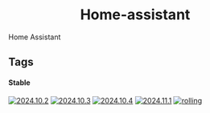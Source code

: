 <!---
NOTE: AUTO-GENERATED FILE
to edit this file, instead edit its template at: ./github/scripts/templates/container/README.md.j2
-->
<div align="center">

# Home-assistant

</div>

Home Assistant

## Tags

#### Stable



[![2024.10.2](https://img.shields.io/badge/2024.10.2-blue?style=flat-square)](https://github.com/shamubernetes/containers/pkgs/container/home-assistant/291562548?tag=2024.10.2)
 [![2024.10.3](https://img.shields.io/badge/2024.10.3-blue?style=flat-square)](https://github.com/shamubernetes/containers/pkgs/container/home-assistant/291835194?tag=2024.10.3)
 [![2024.10.4](https://img.shields.io/badge/2024.10.4-blue?style=flat-square)](https://github.com/shamubernetes/containers/pkgs/container/home-assistant/295445234?tag=2024.10.4)
 [![2024.11.1](https://img.shields.io/badge/2024.11.1-blue?style=flat-square)](https://github.com/shamubernetes/containers/pkgs/container/home-assistant/304663865?tag=2024.11.1)
 [![rolling](https://img.shields.io/badge/rolling-green?style=flat-square)](https://github.com/shamubernetes/containers/pkgs/container/home-assistant/304663865?tag=rolling)
